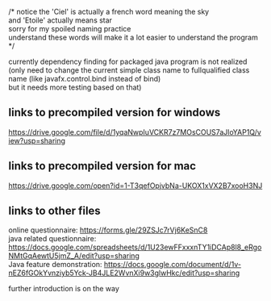 /* notice the 'Ciel' is actually a french word meaning the sky  
   and 'Etoile' actually means star   
   sorry for my spoiled naming practice  
   understand these words will make it a lot easier to understand the program  
*/

currently dependency finding for packaged java program is not realized   
(only need to change the current simple class name to fullqualified class name (like javafx.control.bind instead of bind)   
but it needs more testing based on that)   


## links to precompiled version for windows   
https://drive.google.com/file/d/1yqaNwpIuVCKR7z7MOsCOUS7aJloYAP1Q/view?usp=sharing  
## links to precompiled version for mac   
https://drive.google.com/open?id=1-T3qefOpjvbNa-UKOX1xVX2B7xooH3NJ  


## links to other files   
online questionnaire: https://forms.gle/29ZSJc7rVj6KeSnC8    
java related questionnaire: https://docs.google.com/spreadsheets/d/1U23ewFFxxxnTY1iDCAp8l8_eRgoNMtGqAewtU5jmZ_A/edit?usp=sharing    
Java feature demonstration:  https://docs.google.com/document/d/1v-nEZ6fGOkYvnziyb5Yck-JB4JLE2WvnXi9w3glwHkc/edit?usp=sharing   
   
further introduction is on the way
